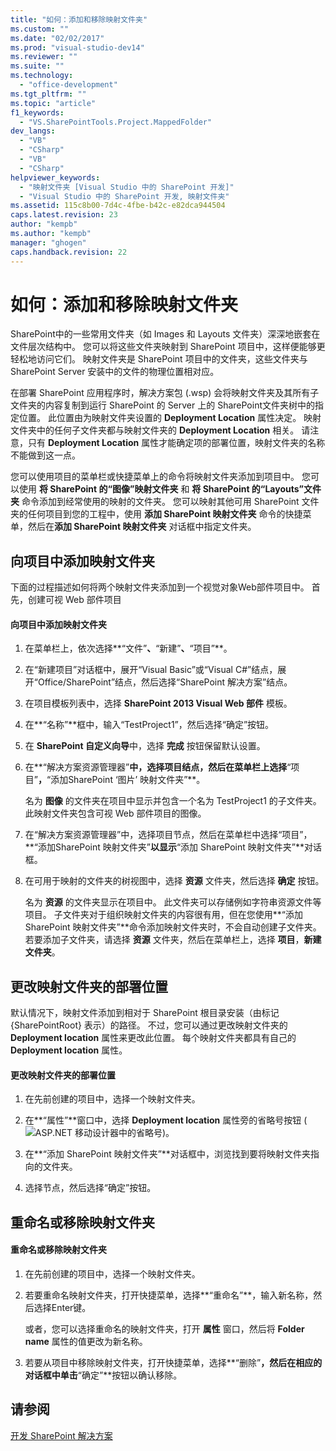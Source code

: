 ```yaml
---
title: "如何：添加和移除映射文件夹"
ms.custom: ""
ms.date: "02/02/2017"
ms.prod: "visual-studio-dev14"
ms.reviewer: ""
ms.suite: ""
ms.technology: 
  - "office-development"
ms.tgt_pltfrm: ""
ms.topic: "article"
f1_keywords: 
  - "VS.SharePointTools.Project.MappedFolder"
dev_langs: 
  - "VB"
  - "CSharp"
  - "VB"
  - "CSharp"
helpviewer_keywords: 
  - "映射文件夹 [Visual Studio 中的 SharePoint 开发]"
  - "Visual Studio 中的 SharePoint 开发, 映射文件夹"
ms.assetid: 115c8b00-7d4c-4fbe-b42c-e82dca944504
caps.latest.revision: 23
author: "kempb"
ms.author: "kempb"
manager: "ghogen"
caps.handback.revision: 22
---
```

# 如何：添加和移除映射文件夹
  SharePoint中的一些常用文件夹（如 Images 和 Layouts 文件夹）深深地嵌套在文件层次结构中。  您可以将这些文件夹映射到 SharePoint 项目中，这样便能够更轻松地访问它们。  映射文件夹是 SharePoint 项目中的文件夹，这些文件夹与 SharePoint Server 安装中的文件的物理位置相对应。  
  
 在部署 SharePoint 应用程序时，解决方案包 \(.wsp\) 会将映射文件夹及其所有子文件夹的内容复制到运行 SharePoint 的 Server 上的 SharePoint文件夹树中的指定位置。  此位置由为映射文件夹设置的 **Deployment Location** 属性决定。  映射文件夹中的任何子文件夹都与映射文件夹的 **Deployment Location** 相关。  请注意，只有 **Deployment Location** 属性才能确定项的部署位置，映射文件夹的名称不能做到这一点。  
  
 您可以使用项目的菜单栏或快捷菜单上的命令将映射文件夹添加到项目中。  您可以使用 **将 SharePoint 的“图像”映射文件夹** 和 **将 SharePoint 的“Layouts”文件夹** 命令添加到经常使用的映射的文件夹。  您可以映射其他可用 SharePoint 文件夹的任何项目到您的工程中，使用 **添加 SharePoint 映射文件夹** 命令的快捷菜单，然后在**添加 SharePoint 映射文件夹** 对话框中指定文件夹。  
  
## 向项目中添加映射文件夹  
 下面的过程描述如何将两个映射文件夹添加到一个视觉对象Web部件项目中。  首先，创建可视 Web 部件项目  
  
#### 向项目中添加映射文件夹  
  
1.  在菜单栏上，依次选择**“文件”**、**“新建”**、**“项目”**。  
  
2.  在“新建项目”对话框中，展开“Visual Basic”或“Visual C\#”结点，展开“Office\/SharePoint”结点，然后选择“SharePoint 解决方案”结点。  
  
3.  在项目模板列表中，选择 **SharePoint 2013 Visual Web 部件** 模板。  
  
4.  在**“名称”**框中，输入“TestProject1”，然后选择“确定”按钮。  
  
5.  在 **SharePoint 自定义向导**中，选择 **完成** 按钮保留默认设置。  
  
6.  在**“解决方案资源管理器”**中，选择项目结点，然后在菜单栏上选择**“项目”**，**“添加SharePoint ‘图片’ 映射文件夹”**。  
  
     名为 **图像** 的文件夹在项目中显示并包含一个名为 TestProject1 的子文件夹。  此映射文件夹包含可视 Web 部件项目的图像。  
  
7.  在“解决方案资源管理器”中，选择项目节点，然后在菜单栏中选择“项目”，**“添加SharePoint 映射文件夹”**以显示**“添加 SharePoint 映射文件夹”**对话框。  
  
8.  在可用于映射的文件夹的树视图中，选择 **资源** 文件夹，然后选择 **确定** 按钮。  
  
     名为 **资源** 的文件夹显示在项目中。  此文件夹可以存储例如字符串资源文件等项目。  子文件夹对于组织映射文件夹的内容很有用，但在您使用**“添加SharePoint 映射文件夹”**命令添加映射文件夹时，不会自动创建子文件夹。  若要添加子文件夹，请选择 **资源** 文件夹，然后在菜单栏上，选择 **项目**，**新建文件夹**。  
  
## 更改映射文件夹的部署位置  
 默认情况下，映射文件添加到相对于 SharePoint 根目录安装（由标记 {SharePointRoot} 表示）的路径。  不过，您可以通过更改映射文件夹的 **Deployment location** 属性来更改此位置。  每个映射文件夹都具有自己的 **Deployment location** 属性。  
  
#### 更改映射文件夹的部署位置  
  
1.  在先前创建的项目中，选择一个映射文件夹。  
  
2.  在**“属性”**窗口中，选择 **Deployment location** 属性旁的省略号按钮 \(![ASP.NET 移动设计器中的省略号](../sharepoint/media/mwellipsis.png "ASP.NET 移动设计器中的省略号")\)。  
  
3.  在**“添加 SharePoint 映射文件夹”**对话框中，浏览找到要将映射文件夹指向的文件夹。  
  
4.  选择节点，然后选择“确定”按钮。  
  
## 重命名或移除映射文件夹  
  
#### 重命名或移除映射文件夹  
  
1.  在先前创建的项目中，选择一个映射文件夹。  
  
2.  若要重命名映射文件夹，打开快捷菜单，选择**“重命名”**，输入新名称，然后选择Enter键。  
  
     或者，您可以选择重命名的映射文件夹，打开 **属性** 窗口，然后将 **Folder name** 属性的值更改为新名称。  
  
3.  若要从项目中移除映射文件夹，打开快捷菜单，选择**“删除”**，然后在相应的对话框中单击**“确定”**按钮以确认移除。  
  
## 请参阅  
 [开发 SharePoint 解决方案](../sharepoint/developing-sharepoint-solutions.md)  
  
  